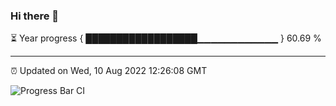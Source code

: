 ### Hi there 👋

⏳ Year progress { ██████████████████▁▁▁▁▁▁▁▁▁▁▁▁ } 60.69 %

---

⏰ Updated on Wed, 10 Aug 2022 12:26:08 GMT

![Progress Bar CI](https://github.com/liununu/liununu/workflows/Progress%20Bar%20CI/badge.svg)
